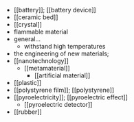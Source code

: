 - [[battery]]; [[battery device]]
- [[ceramic bed]]
- [[crystal]]
- flammable material
- general...
    - withstand high temperatures
- the engineering of new materials;
- [[nanotechnology]]
    - [[metamaterial]]
        - [[artificial material]]
- [[plastic]]
- [[polystyrene film]]; [[polystyrene]]
- [[pyroelectricity]]; [[pyroelectric effect]]
    - [[pyro­elec­tric detector]]
- [[rubber]]
